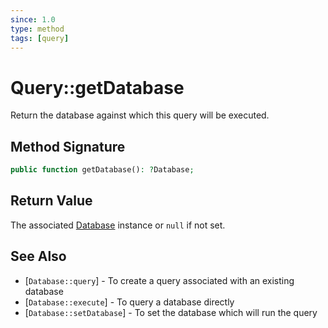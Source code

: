```yaml
---
since: 1.0
type: method
tags: [query]
---
```

# Query::getDatabase

Return the database against which this query will be executed.

## Method Signature

```php
public function getDatabase(): ?Database;
```

## Return Value

The associated [Database](../Database) instance or `null` if not set.

## See Also

* [`Database::query`] - To create a query associated with an existing database
* [`Database::execute`] - To query a database directly
* [`Database::setDatabase`] - To set the database which will run the query